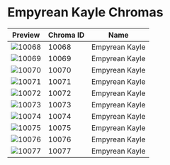 # Empyrean Kayle Chromas

| Preview | Chroma ID | Name |
|---------|-----------|------|
| ![10068](https://raw.communitydragon.org/latest/plugins/rcp-be-lol-game-data/global/default/v1/champion-chroma-images/10/10068.png) | 10068 | Empyrean Kayle |
| ![10069](https://raw.communitydragon.org/latest/plugins/rcp-be-lol-game-data/global/default/v1/champion-chroma-images/10/10069.png) | 10069 | Empyrean Kayle |
| ![10070](https://raw.communitydragon.org/latest/plugins/rcp-be-lol-game-data/global/default/v1/champion-chroma-images/10/10070.png) | 10070 | Empyrean Kayle |
| ![10071](https://raw.communitydragon.org/latest/plugins/rcp-be-lol-game-data/global/default/v1/champion-chroma-images/10/10071.png) | 10071 | Empyrean Kayle |
| ![10072](https://raw.communitydragon.org/latest/plugins/rcp-be-lol-game-data/global/default/v1/champion-chroma-images/10/10072.png) | 10072 | Empyrean Kayle |
| ![10073](https://raw.communitydragon.org/latest/plugins/rcp-be-lol-game-data/global/default/v1/champion-chroma-images/10/10073.png) | 10073 | Empyrean Kayle |
| ![10074](https://raw.communitydragon.org/latest/plugins/rcp-be-lol-game-data/global/default/v1/champion-chroma-images/10/10074.png) | 10074 | Empyrean Kayle |
| ![10075](https://raw.communitydragon.org/latest/plugins/rcp-be-lol-game-data/global/default/v1/champion-chroma-images/10/10075.png) | 10075 | Empyrean Kayle |
| ![10076](https://raw.communitydragon.org/latest/plugins/rcp-be-lol-game-data/global/default/v1/champion-chroma-images/10/10076.png) | 10076 | Empyrean Kayle |
| ![10077](https://raw.communitydragon.org/latest/plugins/rcp-be-lol-game-data/global/default/v1/champion-chroma-images/10/10077.png) | 10077 | Empyrean Kayle |